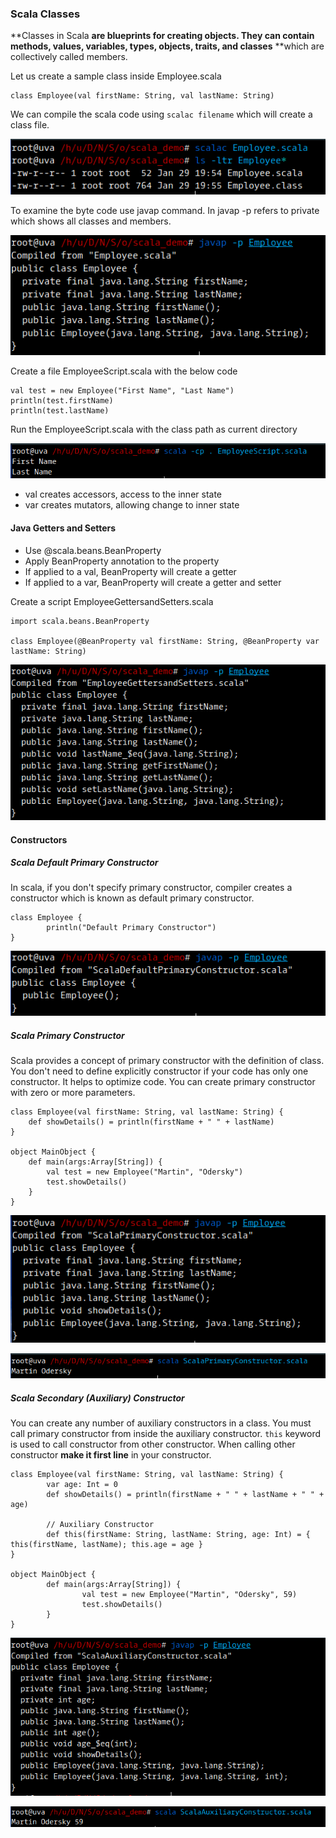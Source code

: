 ### Scala Classes

**Classes in Scala **are blueprints for creating objects. They can contain methods, values, variables, types, objects, traits, and classes** **which are collectively called members.

Let us create a sample class inside Employee.scala

```
class Employee(val firstName: String, val lastName: String)
```

We can compile the scala code using `scalac filename` which will create a class file.

![](/assets/class_compilation.png)

To examine the byte code use javap command. In javap -p refers to private which shows all classes and members.

![](/assets/javap_class.png)

Create a file EmployeeScript.scala with the below code

```
val test = new Employee("First Name", "Last Name")
println(test.firstName)
println(test.lastName)
```

Run the EmployeeScript.scala with the class path as current directory

![](/assets/class_output.png)

* val creates accessors, access to the inner state
* var creates mutators, allowing change to inner state

#### Java Getters and Setters

* Use @scala.beans.BeanProperty
* Apply BeanProperty annotation to the property
* If applied to a val, BeanProperty will create a getter
* If applied to a var, BeanProperty will create a getter and setter

Create a script EmployeeGettersandSetters.scala

```
import scala.beans.BeanProperty

class Employee(@BeanProperty val firstName: String, @BeanProperty var lastName: String)
```

![](/assets/getters_and_setters.png)

#### Constructors

##### Scala Default Primary Constructor

In scala, if you don't specify primary constructor, compiler creates a constructor which is known as default primary constructor.

```
class Employee {
        println("Default Primary Constructor")
}
```

![](/assets/ScalaDefaultPrimaryConstructor.png)

##### Scala Primary Constructor

Scala provides a concept of primary constructor with the definition of class. You don't need to define explicitly constructor if your code has only one constructor. It helps to optimize code. You can create primary constructor with zero or more parameters.

```
class Employee(val firstName: String, val lastName: String) {
	def showDetails() = println(firstName + " " + lastName)
}

object MainObject {
	def main(args:Array[String]) {
		val test = new Employee("Martin", "Odersky")
		test.showDetails()
	}
}
```

![](/assets/Scala_Primary_Constructor.png)

![](/assets/Scala_Primary_Constructor_output.png)

##### Scala Secondary \(Auxiliary\) Constructor

You can create any number of auxiliary constructors in a class. You must call primary constructor from inside the auxiliary constructor. `this` keyword is used to call constructor from other constructor. When calling other constructor **make it first line** in your constructor.

```
class Employee(val firstName: String, val lastName: String) {
        var age: Int = 0
        def showDetails() = println(firstName + " " + lastName + " " + age)

        // Auxiliary Constructor
        def this(firstName: String, lastName: String, age: Int) = { this(firstName, lastName); this.age = age }
}

object MainObject {
        def main(args:Array[String]) {
                val test = new Employee("Martin", "Odersky", 59)
                test.showDetails()
        }
}
```

![](/assets/Scala_Auxiliary_Constructor.png)

![](/assets/Scala_Auxiliary_Constructor_output.png)

